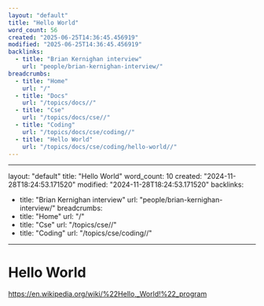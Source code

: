 ```yaml
---
layout: "default"
title: "Hello World"
word_count: 56
created: "2025-06-25T14:36:45.456919"
modified: "2025-06-25T14:36:45.456919"
backlinks:
  - title: "Brian Kernighan interview"
    url: "people/brian-kernighan-interview/"
breadcrumbs:
  - title: "Home"
    url: "/"
  - title: "Docs"
    url: "/topics/docs//"
  - title: "Cse"
    url: "/topics/docs/cse//"
  - title: "Coding"
    url: "/topics/docs/cse/coding//"
  - title: "Hello World"
    url: "/topics/docs/cse/coding/hello-world//"
---
```

---
layout: "default"
title: "Hello World"
word_count: 10
created: "2024-11-28T18:24:53.171520"
modified: "2024-11-28T18:24:53.171520"
backlinks:
  - title: "Brian Kernighan interview"
    url: "people/brian-kernighan-interview/"
breadcrumbs:
  - title: "Home"
    url: "/"
  - title: "Cse"
    url: "/topics/cse//"
  - title: "Coding"
    url: "/topics/cse/coding//"
---
# Hello World

https://en.wikipedia.org/wiki/%22Hello,_World!%22_program